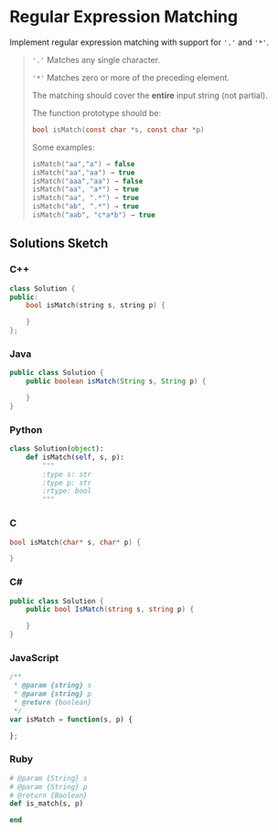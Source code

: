 # Regular Expression Matching

Implement regular expression matching with support for `'.'` and `'*'`.

> `'.'` Matches any single character.
> 
> `'*'` Matches zero or more of the preceding element.
> 
> The matching should cover the **entire** input string (not partial).
> 
> The function prototype should be:
> ```C
> bool isMatch(const char *s, const char *p)
> ```
> 
> Some examples:
> ```C
> isMatch("aa","a") → false
> isMatch("aa","aa") → true
> isMatch("aaa","aa") → false
> isMatch("aa", "a*") → true
> isMatch("aa", ".*") → true
> isMatch("ab", ".*") → true
> isMatch("aab", "c*a*b") → true
> ```

## Solutions Sketch

### C++
```C++
class Solution {
public:
    bool isMatch(string s, string p) {

    }
};
```

### Java
```Java
public class Solution {
    public boolean isMatch(String s, String p) {

    }
}
```

### Python
```Python
class Solution(object):
    def isMatch(self, s, p):
        """
        :type s: str
        :type p: str
        :rtype: bool
        """
```

### C
```C
bool isMatch(char* s, char* p) {

}
```

### C# 
```C#
public class Solution {
    public bool IsMatch(string s, string p) {

    }
}
```

### JavaScript
```JavaScript
/**
 * @param {string} s
 * @param {string} p
 * @return {boolean}
 */
var isMatch = function(s, p) {

};
```

### Ruby
```Ruby
# @param {String} s
# @param {String} p
# @return {Boolean}
def is_match(s, p)

end
```